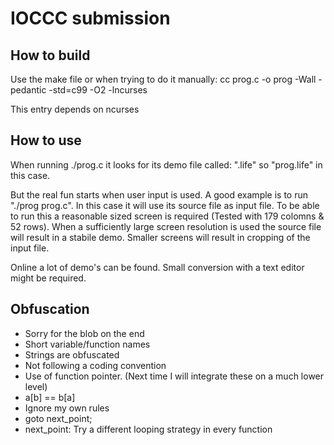 IOCCC submission
================

How to build
------------

Use the make file or when trying to do it manually: cc prog.c -o prog -Wall -pedantic -std=c99  -O2 -lncurses

This entry depends on ncurses

How to use
----------

When running ./prog.c it looks for its demo file called: "<file name>.life" so "prog.life" in this case.

But the real fun starts when user input is used. A good example is to run "./prog prog.c". In this case it will use its source file as input file. 
To be able to run this a reasonable sized screen is required (Tested with 179 colomns & 52 rows). When a sufficiently large screen resolution is used the source file will result in a stabile demo.
Smaller screens will result in cropping of the input file.

Online a lot of demo's can be found. Small conversion with a text editor might be required.

Obfuscation
-----------
* Sorry for the blob on the end
* Short variable/function names
* Strings are obfuscated
* Not following a coding convention
* Use of function pointer. (Next time I will integrate these on a much lower level)
* a[b] == b[a]
* Ignore my own rules
* goto next_point;
* next_point: Try a different looping strategy in every function